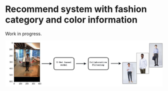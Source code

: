# Recommend system with fashion category and color information

Work in progress.

![CripsDM](https://github.com/suzukiry/unet_fashion_parsing/blob/master/images/01_goal-2.jpg "01")